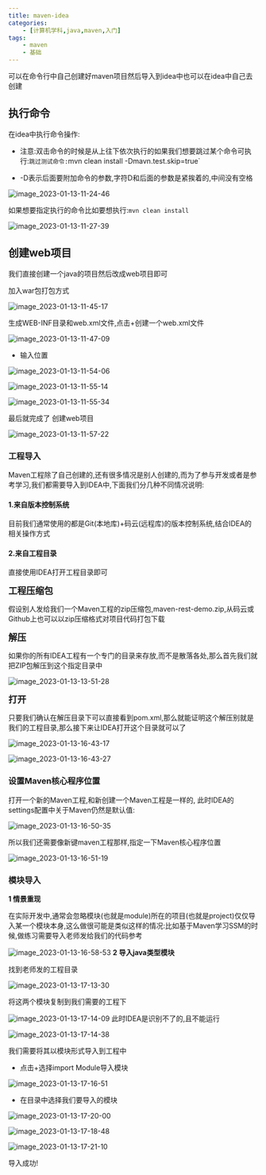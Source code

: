 ```yaml
---
title: maven-idea
categories:
    - [计算机学科,java,maven,入门]
tags:
    - maven
    - 基础
---
```


可以在命令行中自己创建好maven项目然后导入到idea中也可以在idea中自己去创建 

## 执行命令

在idea中执行命令操作:

- 注意:双击命令的时候是从上往下依次执行的如果我们想要跳过某个命令可执行:`跳过测试命令:`mvn clean install -Dmavn.test.skip=true`

- -D表示后面要附加命令的参数,字符D和后面的参数是紧挨着的,中间没有空格

![image_2023-01-13-11-24-46](https://raw.githubusercontent.com/PigPigLetsGo/imeages/master/image_2023-01-13-11-24-46_20230330153414.png)

如果想要指定执行的命令比如要想执行:`mvn clean install` 

![image_2023-01-13-11-27-39](https://raw.githubusercontent.com/PigPigLetsGo/imeages/master/image_2023-01-13-11-27-39_20230330153451.png)

## 创建web项目

我们直接创建一个java的项目然后改成web项目即可

加入war包打包方式

![image_2023-01-13-11-45-17](https://raw.githubusercontent.com/PigPigLetsGo/imeages/master/image_2023-01-13-11-45-17_20230330153506.png)

生成WEB-INF目录和web.xml文件,点击+创建一个web.xml文件

![image_2023-01-13-11-47-09](https://raw.githubusercontent.com/PigPigLetsGo/imeages/master/image_2023-01-13-11-47-09_20230330153518.png)

- 输入位置

![image_2023-01-13-11-54-06](https://raw.githubusercontent.com/PigPigLetsGo/imeages/master/image_2023-01-13-11-54-06_20230330153532.png)

![image_2023-01-13-11-55-14](https://raw.githubusercontent.com/PigPigLetsGo/imeages/master/image_2023-01-13-11-55-14_20230330153609.png)

![image_2023-01-13-11-55-34](https://raw.githubusercontent.com/PigPigLetsGo/imeages/master/image_2023-01-13-11-55-34_20230330153625.png)

最后就完成了 创建web项目

![image_2023-01-13-11-57-22](https://raw.githubusercontent.com/PigPigLetsGo/imeages/master/image_2023-01-13-11-57-22_20230330153638.png)
### 工程导入


Maven工程除了自己创建的,还有很多情况是别人创建的,而为了参与开发或者是参考学习,我们都需要导入到IDEA中,下面我们分几种不同情况说明:

#### 1.来自版本控制系统

目前我们通常使用的都是Git(本地库)+码云(远程库)的版本控制系统,结合IDEA的相关操作方式

#### 2.来自工程目录

直接使用IDEA打开工程目录即可

<font size=4>**工程压缩包** </font>

假设别人发给我们一个Maven工程的zip压缩包,maven-rest-demo.zip,从码云或Github上也可以以zip压缩格式对项目代码打包下载

<font size=4>**解压** </font>

如果你的所有IDEA工程有一个专门的目录来存放,而不是散落各处,那么首先我们就把ZIP包解压到这个指定目录中

![image_2023-01-13-13-51-28](https://raw.githubusercontent.com/PigPigLetsGo/imeages/master/image_2023-01-13-13-51-28_20230330153655.png)

<font size=4>**打开** </font>

只要我们确认在解压目录下可以直接看到pom.xml,那么就能证明这个解压别就是我们的工程目录,那么接下来让IDEA打开这个目录就可以了

![image_2023-01-13-16-43-17](https://raw.githubusercontent.com/PigPigLetsGo/imeages/master/image_2023-01-13-16-43-17_20230330153732.png)

![image_2023-01-13-16-43-27](https://raw.githubusercontent.com/PigPigLetsGo/imeages/master/image_2023-01-13-16-43-27_20230330153745.png)

### 设置Maven核心程序位置

打开一个新的Maven工程,和新创建一个Maven工程是一样的, 此时IDEA的settings配置中关于Maven仍然是默认值:

![image_2023-01-13-16-50-35](https://raw.githubusercontent.com/PigPigLetsGo/imeages/master/image_2023-01-13-16-50-35_20230330153810.png)

所以我们还需要像新键maven工程那样,指定一下Maven核心程序位置

![image_2023-01-13-16-51-19](https://raw.githubusercontent.com/PigPigLetsGo/imeages/master/image_2023-01-13-16-51-19_20230330153840.png)

### 模块导入

**1 情景重现** 

在实际开发中,通常会忽略模块(也就是module)所在的项目(也就是project)仅仅导入某一个模块本身,这么做很可能是类似这样的情况:比如基于Maven学习SSM的时候,做练习需要导入老师发给我们的代码参考

![image_2023-01-13-16-58-53](https://raw.githubusercontent.com/PigPigLetsGo/imeages/master/image_2023-01-13-16-58-53_20230330153856.png)
**2 导入java类型模块** 

找到老师发的工程目录

![image_2023-01-13-17-13-30](https://raw.githubusercontent.com/PigPigLetsGo/imeages/master/image_2023-01-13-17-13-30_20230330153911.png)

将这两个模块复制到我们需要的工程下

![image_2023-01-13-17-14-09](https://raw.githubusercontent.com/PigPigLetsGo/imeages/master/image_2023-01-13-17-14-09_20230330153924.png)
此时IDEA是识别不了的,且不能运行

![image_2023-01-13-17-14-38](https://raw.githubusercontent.com/PigPigLetsGo/imeages/master/image_2023-01-13-17-14-38_20230330153936.png)

我们需要将其以模块形式导入到工程中

- 点击+选择import Module导入模块

![image_2023-01-13-17-16-51](https://raw.githubusercontent.com/PigPigLetsGo/imeages/master/image_2023-01-13-17-16-51_20230330153954.png)
- 在目录中选择我们要导入的模块

![image_2023-01-13-17-20-00](https://raw.githubusercontent.com/PigPigLetsGo/imeages/master/image_2023-01-13-17-20-00_20230330154015.png)

![image_2023-01-13-17-18-48](https://raw.githubusercontent.com/PigPigLetsGo/imeages/master/image_2023-01-13-17-18-48_20230330154026.png)

![image_2023-01-13-17-21-10](https://raw.githubusercontent.com/PigPigLetsGo/imeages/master/image_2023-01-13-17-21-10_20230330154038.png)

导入成功!
